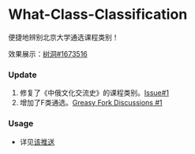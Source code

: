 # What-Class-Classification
 便捷地辨别北京大学通选课程类别！

效果展示：[树洞#1673516](http://pkuhelper.pku.edu.cn/hole/#1673516)

### Update

1. 修复了《中俄文化交流史》的课程类别。[Issue#1](https://github.com/wr786/What-Class-Classification/issues/1)
2. 增加了F类通选。[Greasy Fork Discussions #1](https://greasyfork.org/zh-CN/scripts/411567-%E5%9C%A8%E6%88%90%E7%BB%A9%E6%9F%A5%E8%AF%A2%E4%B8%AD%E7%9B%B4%E6%8E%A5%E6%98%BE%E7%A4%BA%E9%80%9A%E9%80%89%E8%AF%BE%E7%9A%84%E7%B1%BB%E5%88%AB/discussions/74459)

### Usage

- 详见[该推送](https://mp.weixin.qq.com/s/pey6Y2QyboGn8gdHnADnpg)

